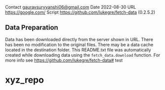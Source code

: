 Contact         gauravsuryvanshi06@gmail.com
Date            2022-08-30
URL             https://google.com/
Script          https://github.com/lukegre/fetch-data (0.2.5.2)


Data Preparation
----------------
Data has been downloaded directly from the server shown in URL. There has been
no modification to the original files. There may be a data cache located in the
destination folder.   This README.txt file was automatically created while
downloading data using the ``fetch_data.download`` function. For more info see
https://github.com/lukegre/fetch-data# test
# xyz_repo
